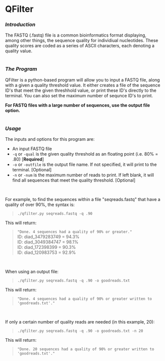 # QFilter  



### *Introduction*  
The FASTQ (.fastq) file is a common bioinformatics format displaying, among other things, the sequence quality for individiual nucleotides. These quality scores are coded as a series of ASCII characters, each denoting a quality value.  
&nbsp;

### *The Program*  
QFilter is a python-based program will allow you to input a FASTQ file, along with a given a quality threshold value. It either creates a file of the sequence ID's that meet the given threshhold value, or print these ID's directly to the terminal. You can also set the maximum number of sequnce ID's to print.

__For FASTQ files with a large number of sequences, use the output file option.__  
&nbsp;

### *Usage*  
The inputs and options for this program are: 
  - An input FASTQ file
  - `-q` or `-qual` is the given quality threshold as an floating point (i.e. 80% = .80) [__Required__]
  - `-o` or `-outfile` is the output file name. If not specified, it will print to the terminal. [Optional]
  - `-n` or `-num` is the maximum number of reads to print. If left blank, it will find all sequences that meet the quality threshold. [Optional]  

&nbsp;

For example, to find the sequences within a file "seqreads.fastq" that have a quality of over 90%, the syntax is:
>`./qfilter.py seqreads.fastq -q .90`

This will return:
>`"Done. 4 sequences had a quality of 90% or greater."`\
>ID: diad_3479283749 = 94.3%\
>ID: diad_3049384747 = 98.1%\
>ID: diad_172398399 = 90.3%\
>ID: diad_120983753 = 92.9%

&nbsp;

When using an output file:
>`./qfilter.py seqreads.fastq -q .90 -o goodreads.txt`

This will return:
>`"Done. 4 sequences had a quality of 90% or greater written to 'goodreads.txt'."`

&nbsp;

If only a certain number of quality reads are needed (in this example, 20):
>`./qfilter.py seqreads.fastq -q .90 -o goodreads.txt -n 20`
  
This will return:
>`"Done. 20 sequences had a quality of 90% or greater written to 'goodreads.txt'."`




